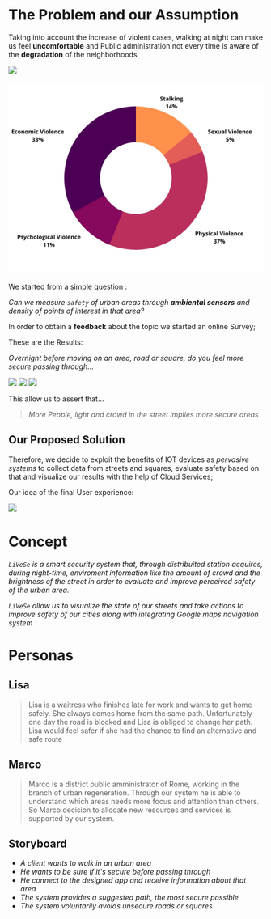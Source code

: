 # The Problem and our Assumption

Taking into account the increase of violent cases, walking at night can make us feel **uncomfortable** and Public administration not every time is aware of the **degradation** of the neighborhoods

![](https://github.com/nardoz-dev/projectName/blob/main/docs/sharedpictures/slums.jpg)

![picture 2](../../images/f3962feafc4dfc925f8b5218558b3e2024ac9a2e872f65729d1bb0147da34de5.jpg)  


We started from a simple question :

*Can we measure `safety` of urban areas through **ambiental sensors** and density of points of interest in that area?* 

In order to obtain a **feedback** about the topic we started an online Survey; 

These are the Results: 

*Overnight before moving on an area, road or square, do you feel more secure passing through...*

![](https://github.com/nardoz-dev/projectName/blob/main/docs/sharedpictures/GraficoIllumanatedOk.png.jpg)
![](https://github.com/nardoz-dev/projectName/blob/main/docs/sharedpictures/GraficoNoiseOk.png.jpg)
![](https://github.com/nardoz-dev/projectName/blob/main/docs/sharedpictures/GraficoCrowdedOkkk.png.jpg)

This allow us to assert that...

> *More People, light and crowd in the street implies more secure areas*

## Our Proposed Solution

Therefore, we decide to exploit the benefits of IOT devices as *pervasive systems* to collect data from streets and squares, evaluate safety based on that and visualize our results with the help of Cloud Services;

Our idea of the final User experience:

![](https://github.com/nardoz-dev/projectName/blob/main/docs/sharedpictures/mockup.jpg)

# Concept

*`LiVeSe` is a smart security system that, through distribuited station acquires, during night-time, enviroment information like the amount of crowd and the brightness of the street in order to evaluate and improve perceived safety of the urban area.*   
  

*`LiVeSe` allow us to visualize the state of our streets and
take actions to improve safety of our cities along with integrating Google maps navigation system*

# Personas 

##  Lisa


>Lisa is a waitress who finishes late for work and wants to get home safely. She always comes home from the same path. Unfortunately one day the road is blocked and Lisa is obliged to change her path. Lisa would feel safer if she had the chance to find an alternative and safe route

## Marco


>Marco is a district public amministrator of Rome, working in the branch of urban regeneration. Through our system he is able to understand which areas needs more focus and attention than others. So Marco decision to allocate new resources and services is supported by our system.

## Storyboard

- *A client wants to walk in an urban area* 
- *He wants to be sure if it's secure before passing through*
- *He connect to the designed app and receive information about that area*
- *The system provides a suggested path, the most secure possible* 
- *The system voluntarily avoids unsecure roads or squares*
